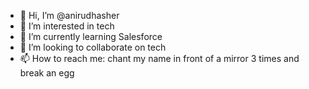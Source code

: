 - 👋 Hi, I’m @anirudhasher
- 👀 I’m interested in tech
- 🌱 I’m currently learning Salesforce
- 💞️ I’m looking to collaborate on tech
- 📫 How to reach me: chant my name in front of a mirror 3 times and break an egg

<!---
anirudhasher/anirudhasher is a ✨ special ✨ repository because its `README.md` (this file) appears on your GitHub profile.
You can click the Preview link to take a look at your changes.
--->
